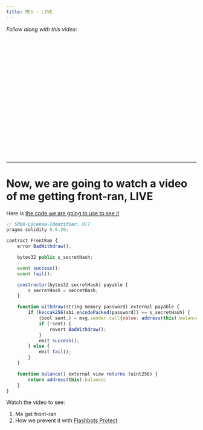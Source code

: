 ```yaml
---
title: MEV - LIVE
---
```


_Follow along with this video:_

<!-- TODO -->
<iframe width="560" height="315" src="" title="YouTube video player" frameborder="0" allow="accelerometer; autoplay; clipboard-write; encrypted-media; gyroscope; picture-in-picture; web-share" allowfullscreen></iframe>

---

# Now, we are going to watch a video of me getting front-ran, LIVE

Here is [the code we are going to use to see it](https://github.com/Cyfrin/sc-exploits-minimized/blob/main/src/MEV/Frontran.sol)

```javascript
// SPDX-License-Identifier: MIT
pragma solidity 0.8.20;

contract FrontRan {
    error BadWithdraw();

    bytes32 public s_secretHash;

    event success();
    event fail();

    constructor(bytes32 secretHash) payable {
        s_secretHash = secretHash;
    }

    function withdraw(string memory password) external payable {
        if (keccak256(abi.encodePacked(password)) == s_secretHash) {
            (bool sent,) = msg.sender.call{value: address(this).balance}("");
            if (!sent) {
                revert BadWithdraw();
            }
            emit success();
        } else {
            emit fail();
        }
    }

    function balance() external view returns (uint256) {
        return address(this).balance;
    }
}
```

Watch the video to see:
1. Me get front-ran
2. How we prevent it with [Flashbots Protect](https://docs.flashbots.net/flashbots-protect/overview)
